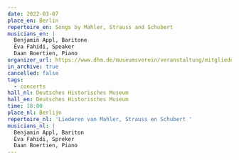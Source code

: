```yaml
---
date: 2022-03-07
place_en: Berlin
repertoire_en: Songs by Mahler, Strauss and Schubert
musicians_en: |
  Benjamin Appl, Baritone
  Éva Fahidi, Speaker
  Daan Boertien, Piano
organizer_url: https://www.dhm.de/museumsverein/veranstaltung/mitgliederprogramm/#c13409
in_archive: true
cancelled: false
tags:
  - concerts
hall_nl: Deutsches Historisches Museum
hall_en: Deutsches Historisches Museum
time: 18:00
place_nl: Berlijn
repertoire_nl: 'Liederen van Mahler, Strauss en Schubert '
musicians_nl: |
  Benjamin Appl, Bariton
  Éva Fahidi, Spreker
  Daan Boertien, Piano
---
```

